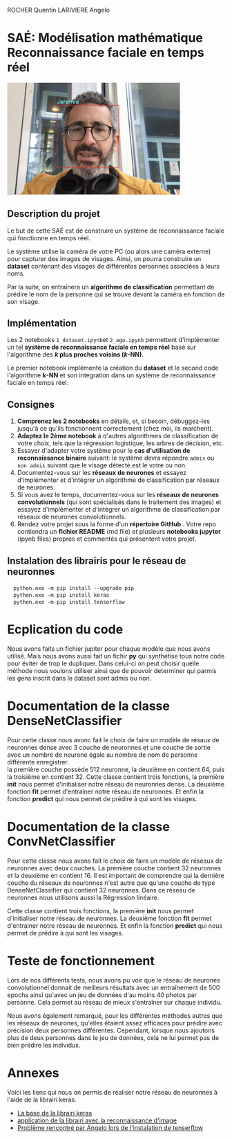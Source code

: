 ROCHER Quentin 
LARIVIERE Angelo

# SAÉ: Modélisation mathématique<br>Reconnaissance faciale en temps réel

<img src="moi.png" width="400" height="auto" />


## Description du projet

Le but de cette SAÉ est de construire un système de reconnaissance faciale qui fonctionne en temps réel.

Le système utilise la caméra de votre PC (ou alors une caméra externe) pour capturer des images de visages. Ainsi, on pourra construire un **dataset** contenant des visages de différentes personnes associées à leurs noms.

Par la suite, on entraînera un **algorithme de classification** permettant de prédire le nom de la personne qui se trouve devant la caméra en fonction de son visage.

## Implémentation

Les 2 notebooks `1_dataset.ipynb`et `2_ago.ipynb` permettent d'implémenter un tel **système de reconnaissance faciale en temps réel** basé sur l'algorithme des **$k$ plus proches voisins ($k$-NN)**.

Le premier notebook implémente la création du **dataset** et le second code l'algorithme **$k$-NN** et son intégration dans un système de reconnaissance faciale en temps réel.

## Consignes

1. **Comprenez les 2 notebooks** en détails, et, si besoin, débuggez-les jusqu'à ce qu'ils fonctionnent correctement (chez moi, ils marchent).
2. **Adaptez le 2ème notebook** à d'autres algorithmes de classification de votre choix, tels que la régression logistique, les arbres de décision, etc.
3. Essayer d'adapter votre système pour le **cas d'utilisation de reconnaissance binaire** suivant: le système devra répondre `admis` ou `non admis` suivant que le visage détecté est le votre ou non.
4. Documentez-vous sur les **réseaux de neurones** et essayez d'implémenter et d'intégrer un algorithme de classification par réseaux de neurones.
5. Si vous avez le temps, documentez-vous sur les **réseaux de neurones convolutionnels** (qui sont spécialisés dans le traitement des images) et essayez d'implémenter et d'intégrer un algorithme de classification par réseaux de neurones convolutionnels.
6. Rendez votre projet sous la forme d'un **répertoire GitHub** .  Votre  repo contiendra un **fichier README** (md file) et plusieurs **notebooks jupyter** (ipynb files) propres et commentés  qui présentent votre projet.

## Instalation des librairis pour le réseau de neuronnes
````shell
  python.exe -m pip install --upgrade pip
  python.exe -m pip install keras 
  python.exe -m pip install tensorflow 
````

# Ecplication du code
Nous avons faits un fichier jupiter pour chaque modèle que nous avons utilisé. Mais nous avons aussi fait un fichir **py**
qui synthétise tous notre code pour éviter de trop le dupliquer. Dans celui-ci on peut choisir quelle méthode nous voulons utiliser
ainsi que de pouvoir determiner qui parmis les gens inscrit dans le dataset sont admis ou non.

# Documentation de la classe DenseNetClassifier
Pour cette classe nous avonc fait le choix de faire un modèle de résaux de neuronnes  dense avec 3 couche de neuronnes et une couche de sortie avec un nombre de neurone égale au nombre de nom de personne différente enregistrer.   
la première couche possède 512 neuronne, la deuxième en contient 64, puis la troisième en contient 32.
Cette classe contient trois fonctions, la première **init** nous permet d'initialiser notre réseau de neuronnes dense. La deuxième fonction 
**fit** permet d'entrainer notre réseau de neuronnes. Et enfin la fonction **predict** qui nous permet de prédire à qui sont les visages.


# Documentation de la classe ConvNetClassifier
Pour cette classe nous avons fait le choix de faire un modèle de réseaux de neuronnes avec deux couches. La première couche 
contient 32 neuronnes et la deuxième en contient 16. Il est important de comprendre qui la dernière couche du réseaux de neuronnes
n'est autre que qu'une couche de type DenseNetClassifier qui contient 32 neuronnes. Dans ce réseau de neuronnes nous utilisons aussi la Régression linéaire.

Cette classe contient trois fonctions, la première **init** nous permet d'initialiser notre réseau de neuronnes. La deuxième fonction 
**fit** permet d'entrainer notre réseau de neuronnes. Et enfin la fonction **predict** qui nous permet de prédire à qui sont les visages.


# Teste de fonctionnement
Lors de nos différents tests, nous avons pu voir que le réseau de neurones convolutionnel donnait de meilleurs résultats avec un entraînement de 500 epochs ainsi qu'avec un jeu de données d'au moins 40 photos par personne. Cela permet au réseau de mieux s'entraîner sur chaque individu.

Nous avons également remarqué, pour les différentes méthodes autres que les réseaux de neurones, qu'elles étaient assez efficaces pour prédire avec précision deux personnes différentes. Cependant, lorsque nous ajoutons plus de deux personnes dans le jeu de données, cela ne lui permet pas de bien prédire les individus.
# Annexes
Voici les liens qui nous on permis de réaliser notre réseau de neuronnes à l'aide de la librairi keras.
- [La base de la librairi keras](https://keras.io/examples/vision/image_classification_from_scratch/)
- [application de la librairi avec la reconnaissance d'image](https://www.analyticsvidhya.com/blog/2020/10/create-image-classification-model-python-keras/)
- [Problème rencontré par Angelo lors de l'instalation de tenserflow](https://stackoverflow.com/a/76085534)
